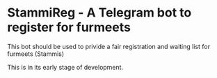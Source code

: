 # StammiReg - A Telegram bot to register for furmeets

This bot should be used to privide a fair registration and waiting list for furmeets (Stammis)

This is in its early stage of development.
